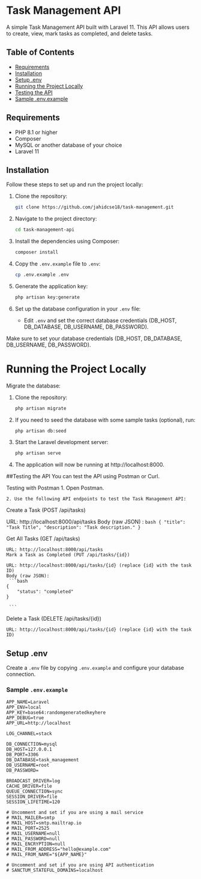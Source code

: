 # Task Management API

A simple Task Management API built with Laravel 11. This API allows users to create, view, mark tasks as completed, and delete tasks.

## Table of Contents

- [Requirements](#requirements)
- [Installation](#installation)
- [Setup .env](#setup-env)
- [Running the Project Locally](#running-the-project-locally)
- [Testing the API](#testing-the-api)
- [Sample .env.example](#sample-envexample)

## Requirements

- PHP 8.1 or higher
- Composer
- MySQL or another database of your choice
- Laravel 11

## Installation

Follow these steps to set up and run the project locally:

1. Clone the repository:

    ```bash
    git clone https://github.com/jahidcse18/task-management.git
    ```

2. Navigate to the project directory:

    ```bash
    cd task-management-api
    ```

3. Install the dependencies using Composer:

    ```bash
    composer install
    ```

4. Copy the `.env.example` file to `.env`:

    ```bash
    cp .env.example .env
    ```

5. Generate the application key:

    ```bash
    php artisan key:generate
    ```

6. Set up the database configuration in your `.env` file:
    - Edit `.env` and set the correct database credentials (DB_HOST, DB_DATABASE, DB_USERNAME, DB_PASSWORD).

Make sure to set your database credentials (DB_HOST, DB_DATABASE, DB_USERNAME, DB_PASSWORD).

# Running the Project Locally
Migrate the database:

1. Clone the repository:

    ```bash
    php artisan migrate
    ```
2. If you need to seed the database with some sample tasks (optional), run:

    ```bash
    php artisan db:seed
    ```
3. Start the Laravel development server:

    ```bash
    php artisan serve
    ```

4. The application will now be running at
     http://localhost:8000.

##Testing the API
You can test the API using Postman or Curl.

Testing with Postman
    1. Open Postman.

    2. Use the following API endpoints to test the Task Management API:

Create a Task (POST /api/tasks)

URL: http://localhost:8000/api/tasks
Body (raw JSON) : 
     ```bash
    {
    "title": "Task Title",
    "description": "Task description."
}
    ```

Get All Tasks (GET /api/tasks)

    URL: http://localhost:8000/api/tasks
    Mark a Task as Completed (PUT /api/tasks/{id})

    URL: http://localhost:8000/api/tasks/{id} (replace {id} with the task ID)
    Body (raw JSON):
     ```bash
    {
        "status": "completed"
    }

     ```

Delete a Task (DELETE /api/tasks/{id})

    URL: http://localhost:8000/api/tasks/{id} (replace {id} with the task ID)

## Setup .env

Create a `.env` file by copying `.env.example` and configure your database connection.

### Sample `.env.example`

```env
APP_NAME=Laravel
APP_ENV=local
APP_KEY=base64:randomgeneratedkeyhere
APP_DEBUG=true
APP_URL=http://localhost

LOG_CHANNEL=stack

DB_CONNECTION=mysql
DB_HOST=127.0.0.1
DB_PORT=3306
DB_DATABASE=task_management
DB_USERNAME=root
DB_PASSWORD=

BROADCAST_DRIVER=log
CACHE_DRIVER=file
QUEUE_CONNECTION=sync
SESSION_DRIVER=file
SESSION_LIFETIME=120

# Uncomment and set if you are using a mail service
# MAIL_MAILER=smtp
# MAIL_HOST=smtp.mailtrap.io
# MAIL_PORT=2525
# MAIL_USERNAME=null
# MAIL_PASSWORD=null
# MAIL_ENCRYPTION=null
# MAIL_FROM_ADDRESS="hello@example.com"
# MAIL_FROM_NAME="${APP_NAME}"

# Uncomment and set if you are using API authentication
# SANCTUM_STATEFUL_DOMAINS=localhost


